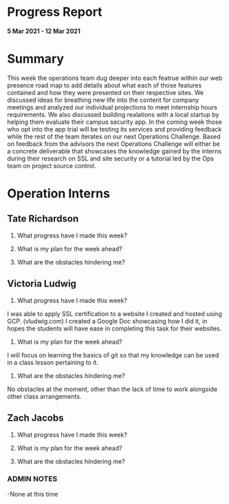 # Progress Report

**5 Mar 2021 - 12 Mar 2021**

# Summary

This week the operations team dug deeper into each featrue within our web presence road map to add details about what each of those features contained and how they were presented on their respective sites. We discussed ideas for breathing new life into the content for company meetings and analyzed our individual projections to meet internship hours requirements. We also discussed building realations with a local startup by helping them evaluate their campus security app. In the coming week those who opt into the app trial will be testing its services and providing feedback while the rest of the team iterates on our next Operations Challenge. Based on feedback from the advisors the next Operations Challenge will either be a concrete deliverable that showcases the knowledge gained by the interns during their research on SSL and site security or a tutorial led by the Ops team on project source control.

# Operation Interns

## Tate Richardson

1. What progress have I made this week?



1. What is my plan for the week ahead?





1. What are the obstacles hindering me?



## Victoria Ludwig

1. What progress have I made this week?

I was able to apply SSL certification to a website I created and hosted using GCP. (vludwig.com) I created a Google Doc showcasing how I did it, in hopes the students will have ease in completing this task for their websites.

1. What is my plan for the week ahead?

I will focus on learning the basics of git so that my knowledge can be used in a class lesson pertaining to it.

1. What are the obstacles hindering me?

No obstacles at the moment, other than the lack of time to work alongside other class arrangements.


## Zach Jacobs

1. What progress have I made this week?


1. What is my plan for the week ahead?


1. What are the obstacles hindering me?



### ADMIN NOTES

-None at this time

